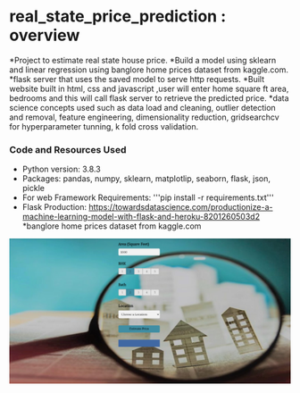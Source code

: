 # real_state_price_prediction : overview
*Project to estimate real state house price.
*Build a model using sklearn and linear regression using banglore home prices dataset from kaggle.com.
*flask server that uses the saved model to serve http requests. 
*Built website built in html, css and javascript ,user will  enter home square ft area, bedrooms  and this  will call flask server to retrieve the predicted price.
*data science concepts used such as data load and cleaning, outlier detection and removal, feature engineering, dimensionality reduction, gridsearchcv for hyperparameter tunning, k fold cross validation.
### Code and Resources Used
* Python version: 3.8.3
* Packages: pandas, numpy, sklearn, matplotlip, seaborn, flask, json, pickle
* For web Framework Requirements: '''pip install -r requirements.txt'''
* Flask Production: https://towardsdatascience.com/productionize-a-machine-learning-model-with-flask-and-heroku-8201260503d2
 *banglore home prices dataset from kaggle.com
 
 
![](bhp.png)
